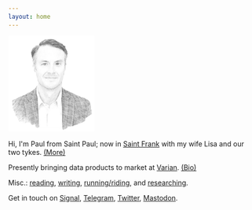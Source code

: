 ```yaml
---
layout: home
---
```


<!-- Google Tag Manager (noscript) -->
<noscript><iframe src="https://www.googletagmanager.com/ns.html?id=GTM-MMZNFRB"
height="0" width="0" style="display:none;visibility:hidden"></iframe></noscript>
<!-- End Google Tag Manager (noscript) -->

<img src="/assets/og/pmb.sketch.png" width="35%" height="35%">

Hi, I'm Paul from Saint Paul; now in [Saint Frank](/places/) with my wife Lisa and our two tykes. [(More)](/infobox/)

Presently bringing data products to market at <a href="https://varian.com" target="_blank">Varian</a>. [(Bio)](/bio/)

Misc.: [reading](/books/), [writing](/blog/), <a href="https://www.strava.com/athletes/berenzino" target="_blank">running/riding</a>, and [researching](/learning/).

Get in touch on <a href="https://signal.org" target="_blank">Signal</a>, <a href="https://t.me/berensp" target="_blank">Telegram</a>, <a href="https://twitter.com/berensp" target="_blank">Twitter</a>, <a rel="me" href="https://mas.to/@pmb" target="_blank">Mastodon</a>.